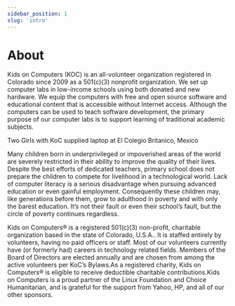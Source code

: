 ```yaml
---
sidebar_position: 1
slug: 'intro'
---
```


# About

Kids on Computers (KOC) is an all­-volunteer organization registered in Colorado since 2009 as a 501(c)(3) non­profit organization. We set up computer labs in low-income schools using both donated and new hardware. We equip the computers with free and open source software and educational content that is accessible without Internet access. Although the computers can be used to teach software development, the primary purpose of our computer labs is to support learning of traditional academic subjects.

Two Girls with KoC supplied laptop at El Colegio Britanico, Mexico


Many children born in underprivileged or impoverished areas of the world are severely restricted in their ability to improve the quality of their lives. Despite the best efforts of dedicated teachers, primary school does not prepare the children to compete for livelihood in a technological world. Lack of computer literacy is a serious disadvantage when pursuing advanced education or even gainful employment. Consequently these children may, like generations before them, grow to adulthood in poverty and with only the barest education. It’s not their fault or even their school’s fault, but the circle of poverty continues regardless.

Kids on Computers® is a registered 501(c)(3) non-profit, charitable organization based in the state of Colorado, U.S.A.. It is staffed entirely by volunteers, having no paid officers or staff. Most of our volunteers currently have (or formerly had) careers in technology related fields. Members of the Board of Directors are elected annually and are chosen from among the active volunteers per KoC’s Bylaws.As a registered charity, Kids on Computers® is eligible to receive deductible charitable contributions.Kids on Computers is a proud partner of the Linux Foundation and Choice Humanitarian, and is grateful for the support from Yahoo, HP, and all of our other sponsors.

